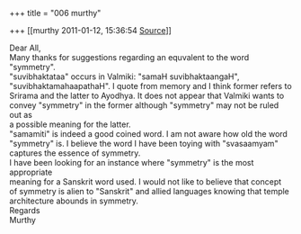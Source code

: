 +++
title = "006 murthy"

+++
[[murthy	2011-01-12, 15:36:54 [Source](https://groups.google.com/g/samskrita/c/SXu_HiMgdJw)]]



Dear All,  
Many thanks for suggestions regarding an equvalent to the word "symmetry".  
"suvibhaktataa" occurs in Valmiki: "samaH suvibhaktaangaH",  
"suvibhaktamahaapathaH". I quote from memory and I think former refers to  
Srirama and the latter to Ayodhya. It does not appear that Valmiki wants to  
convey "symmetry" in the former although "symmetry" may not be ruled out as  
a possible meaning for the latter.  
"samamiti" is indeed a good coined word. I am not aware how old the word  
"symmetry" is. I believe the word I have been toying with "svasaamyam"  
captures the essence of symmetry.  
I have been looking for an instance where "symmetry" is the most appropriate  
meaning for a Sanskrit word used. I would not like to believe that concept  
of symmetry is alien to "Sanskrit" and allied languages knowing that temple  
architecture abounds in symmetry.  
Regards  
Murthy

